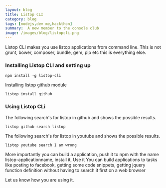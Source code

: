 ```yaml
---
layout: blog
title: Listop CLI
category: blog
tags: [nodejs,dev me,hackthon]  
summary:  A new member to the console club
image: /images/blog/listopcli.png
---
```


Listop CLI makes you use listop applications from command line. This is not grunt, bower, composer, bundle, gem, pip etc this is everything else.


### Installing Listop CLI and setting up

```
npm install -g listop-cli
```


Installing listop github module

```
listop install github
```


### Using Listop CLi

The following search's for listop in github and shows the possible results.

```
listop github search listop
```


The following search's for listop in youtube and shows the possible results.

```
listop youtube search I am wrong
```

More importantly you can build a application, push it to npm with the name listop-applicationname, install it, Use it 
You can build applications to tasks like posting to facebook, getting some code snippets, getting jquery function definition without having to search it first on a web browser 


Let us know how you are using it.
